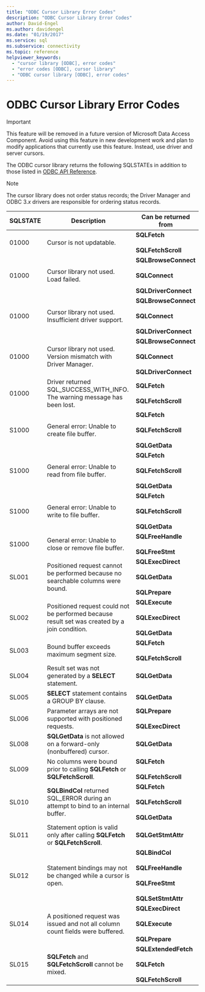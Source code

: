 ```yaml
---
title: "ODBC Cursor Library Error Codes"
description: "ODBC Cursor Library Error Codes"
author: David-Engel
ms.author: davidengel
ms.date: "01/19/2017"
ms.service: sql
ms.subservice: connectivity
ms.topic: reference
helpviewer_keywords:
  - "cursor library [ODBC], error codes"
  - "error codes [ODBC], cursor library"
  - "ODBC cursor library [ODBC], error codes"
---
```

# ODBC Cursor Library Error Codes
> [!IMPORTANT]  
>  This feature will be removed in a future version of Microsoft Data Access Component. Avoid using this feature in new development work and plan to modify applications that currently use this feature. Instead, use driver and server cursors.  
  
 The ODBC cursor library returns the following SQLSTATEs in addition to those listed in [ODBC API Reference](../../../odbc/reference/syntax/odbc-api-reference.md).  
  
> [!NOTE]  
>  The cursor library does not order status records; the Driver Manager and ODBC 3.*x* drivers are responsible for ordering status records.  
  
|SQLSTATE|Description|Can be returned from|  
|--------------|-----------------|--------------------------|  
|01000|Cursor is not updatable.|**SQLFetch**<br /><br /> **SQLFetchScroll**|  
|01000|Cursor library not used. Load failed.|**SQLBrowseConnect**<br /><br /> **SQLConnect**<br /><br /> **SQLDriverConnect**|  
|01000|Cursor library not used. Insufficient driver support.|**SQLBrowseConnect**<br /><br /> **SQLConnect**<br /><br /> **SQLDriverConnect**|  
|01000|Cursor library not used. Version mismatch with Driver Manager.|**SQLBrowseConnect**<br /><br /> **SQLConnect**<br /><br /> **SQLDriverConnect**|  
|01000|Driver returned SQL_SUCCESS_WITH_INFO. The warning message has been lost.|**SQLFetch**<br /><br /> **SQLFetchScroll**|  
|S1000|General error: Unable to create file buffer.|**SQLFetch**<br /><br /> **SQLFetchScroll**<br /><br /> **SQLGetData**|  
|S1000|General error: Unable to read from file buffer.|**SQLFetch**<br /><br /> **SQLFetchScroll**<br /><br /> **SQLGetData**|  
|S1000|General error: Unable to write to file buffer.|**SQLFetch**<br /><br /> **SQLFetchScroll**<br /><br /> **SQLGetData**|  
|S1000|General error: Unable to close or remove file buffer.|**SQLFreeHandle**<br /><br /> **SQLFreeStmt**|  
|SL001|Positioned request cannot be performed because no searchable columns were bound.|**SQLExecDirect**<br /><br /> **SQLGetData**<br /><br /> **SQLPrepare**|  
|SL002|Positioned request could not be performed because result set was created by a join condition.|**SQLExecute**<br /><br /> **SQLExecDirect**<br /><br /> **SQLGetData**|  
|SL003|Bound buffer exceeds maximum segment size.|**SQLFetch**<br /><br /> **SQLFetchScroll**|  
|SL004|Result set was not generated by a **SELECT** statement.|**SQLGetData**|  
|SL005|**SELECT** statement contains a GROUP BY clause.|**SQLGetData**|  
|SL006|Parameter arrays are not supported with positioned requests.|**SQLPrepare**<br /><br /> **SQLExecDirect**|  
|SL008|**SQLGetData** is not allowed on a forward-only (nonbuffered) cursor.|**SQLGetData**|  
|SL009|No columns were bound prior to calling **SQLFetch** or **SQLFetchScroll**.|**SQLFetch**<br /><br /> **SQLFetchScroll**|  
|SL010|**SQLBindCol** returned SQL_ERROR during an attempt to bind to an internal buffer.|**SQLFetch**<br /><br /> **SQLFetchScroll**<br /><br /> **SQLGetData**|  
|SL011|Statement option is valid only after calling **SQLFetch** or **SQLFetchScroll**.|**SQLGetStmtAttr**|  
|SL012|Statement bindings may not be changed while a cursor is open.|**SQLBindCol**<br /><br /> **SQLFreeHandle**<br /><br /> **SQLFreeStmt**<br /><br /> **SQLSetStmtAttr**|  
|SL014|A positioned request was issued and not all column count fields were buffered.|**SQLExecDirect**<br /><br /> **SQLExecute**<br /><br /> **SQLPrepare**|  
|SL015|**SQLFetch** and **SQLFetchScroll** cannot be mixed.|**SQLExtendedFetch**<br /><br /> **SQLFetch**<br /><br /> **SQLFetchScroll**|
